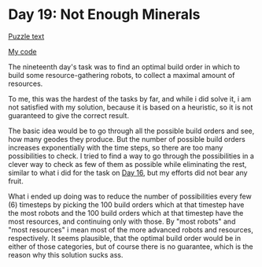 # Day 19: Not Enough Minerals

[Puzzle text](https://adventofcode.com/2022/day/19)

[My code](https://github.com/DERAlfons/aoc2022/blob/master/Day19/Main.hs)

The nineteenth day's task was to find an optimal build order in which to build some
resource-gathering robots, to collect a maximal amount of resources.

To me, this was the hardest of the tasks by far, and while i did solve it, i am not satisfied with
my solution, because it is based on a heuristic, so it is not guaranteed to give the correct
result.

The basic idea would be to go through all the possible build orders and see, how many geodes they
produce. But the number of possible build orders increases exponentially with the time steps, so
there are too many possibilities to check. I tried to find a way to go through the possibilities in
a clever way to check as few of them as possible while eliminating the rest, similar to what i did
for the task on [Day 16](https://github.com/DERAlfons/aoc2022/blob/master/Day16/COMMENTARY.md), but
my efforts did not bear any fruit.

What i ended up doing was to reduce the number of possibilities every few (6) timesteps by picking
the 100 build orders which at that timestep have the most robots and the 100 build orders which at
that timestep have the most resources, and continuing only with those. By "most robots" and "most
resources" i mean most of the more advanced robots and resources, respectively. It seems plausible,
that the optimal build order would be in either of those categories, but of course there is no
guarantee, which is the reason why this solution sucks ass.